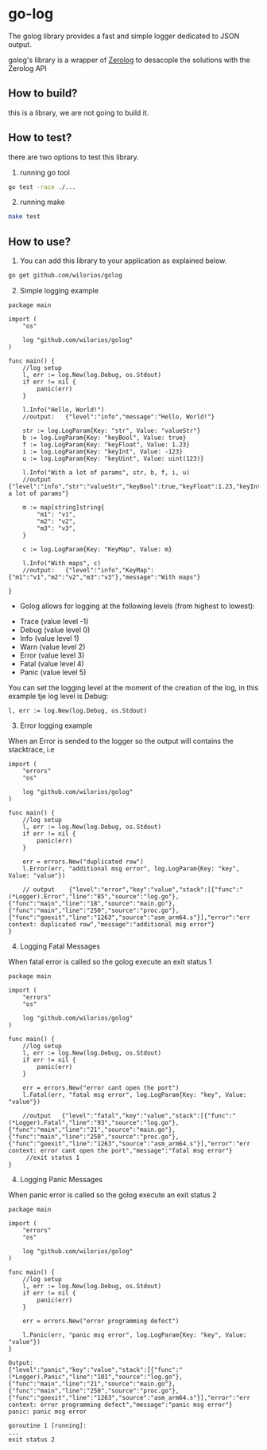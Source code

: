 # go-log

The golog library provides a fast and simple logger dedicated to JSON output.

golog's library is a wrapper of [Zerolog](https://pkg.go.dev/github.com/rs/zerolog#) to desacople the solutions with the Zerolog API 

## How to build?

this is a library, we are not going to build it.

## How to test?

there are two options to test this library.

1. running go tool

```sh
go test -race ./...
```

2. running make

```sh
make test
```

## How to use?

1. You can add this library to your application as explained below.

```sh
go get github.com/wilorios/golog
```

2. Simple logging example

```
package main

import (
	"os"

	log "github.com/wilorios/golog"
)

func main() {
	//log setup
	l, err := log.New(log.Debug, os.Stdout)
	if err != nil {
		panic(err)
	}

	l.Info("Hello, World!")
	//output:   {"level":"info","message":"Hello, World!"}

	str := log.LogParam{Key: "str", Value: "valueStr"}
	b := log.LogParam{Key: "keyBool", Value: true}
	f := log.LogParam{Key: "keyFloat", Value: 1.23}
	i := log.LogParam{Key: "keyInt", Value: -123}
	u := log.LogParam{Key: "keyUint", Value: uint(123)}

	l.Info("With a lot of params", str, b, f, i, u)
	//output    {"level":"info","str":"valueStr","keyBool":true,"keyFloat":1.23,"keyInt":-123,"keyUint":123,"message":"With a lot of params"}

	m := map[string]string{
		"m1": "v1",
		"m2": "v2",
		"m3": "v3",
	}

	c := log.LogParam{Key: "KeyMap", Value: m}

	l.Info("With maps", c)
	//output:   {"level":"info","KeyMap":{"m1":"v1","m2":"v2","m3":"v3"},"message":"With maps"}

}

```

* Golog allows for logging at the following levels (from highest to lowest):
- Trace (value level -1)
- Debug (value level 0)
- Info  (value level 1)
- Warn  (value level 2)
- Error (value level 3)
- Fatal (value level 4)
- Panic (value level 5)

You can set the logging level at the moment of the creation of the log, in this example tje log level is Debug:
```
l, err := log.New(log.Debug, os.Stdout)
```

3. Error logging example

When an Error is sended to the logger so the output will contains the stacktrace, i.e
```
import (
	"errors"
	"os"

	log "github.com/wilorios/golog"
)

func main() {
	//log setup
	l, err := log.New(log.Debug, os.Stdout)
	if err != nil {
		panic(err)
	}

	err = errors.New("duplicated row")
	l.Error(err, "additional msg error", log.LogParam{Key: "key", Value: "value"})

	// output    {"level":"error","key":"value","stack":[{"func":"(*Logger).Error","line":"85","source":"log.go"},{"func":"main","line":"18","source":"main.go"},{"func":"main","line":"250","source":"proc.go"},{"func":"goexit","line":"1263","source":"asm_arm64.s"}],"error":"err context: duplicated row","message":"additional msg error"}
}
```

4. Logging Fatal Messages

When fatal error is called so the golog execute an exit status 1

```
package main

import (
	"errors"
	"os"

	log "github.com/wilorios/golog"
)

func main() {
	//log setup
	l, err := log.New(log.Debug, os.Stdout)
	if err != nil {
		panic(err)
	}

	err = errors.New("error cant open the port")
	l.Fatal(err, "fatal msg error", log.LogParam{Key: "key", Value: "value"})

    //output   {"level":"fatal","key":"value","stack":[{"func":"(*Logger).Fatal","line":"93","source":"log.go"},{"func":"main","line":"21","source":"main.go"},{"func":"main","line":"250","source":"proc.go"},{"func":"goexit","line":"1263","source":"asm_arm64.s"}],"error":"err context: error cant open the port","message":"fatal msg error"} 
     //exit status 1
}
```

4. Logging Panic Messages

When panic error is called so the golog execute an exit status 2

```
package main

import (
	"errors"
	"os"

	log "github.com/wilorios/golog"
)

func main() {
	//log setup
	l, err := log.New(log.Debug, os.Stdout)
	if err != nil {
		panic(err)
	}

	err = errors.New("error programming defect")

	l.Panic(err, "panic msg error", log.LogParam{Key: "key", Value: "value"})
}    

Output:
{"level":"panic","key":"value","stack":[{"func":"(*Logger).Panic","line":"101","source":"log.go"},{"func":"main","line":"21","source":"main.go"},{"func":"main","line":"250","source":"proc.go"},{"func":"goexit","line":"1263","source":"asm_arm64.s"}],"error":"err context: error programming defect","message":"panic msg error"}
panic: panic msg error

goroutine 1 [running]:
...
exit status 2


```